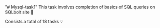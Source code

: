 "# Mysql-task1" 
This task involves completion of basics of SQL queries on SQLbolt site 🔗

Consists a total of 18 tasks 💡
